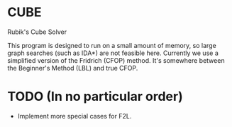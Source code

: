 # CUBE
Rubik's Cube Solver

This program is designed to run on a small amount of memory, so large graph searches (such as IDA*) are not feasible here. Currently we use a simplified version of the Fridrich (CFOP) method. It's somewhere between the Beginner's Method (LBL) and true CFOP.

# TODO (In no particular order)

- Implement more special cases for F2L.
